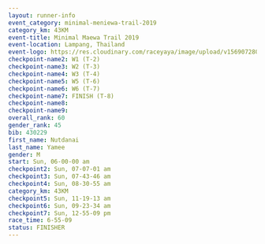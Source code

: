 ```yaml
---
layout: runner-info 
event_category: minimal-meniewa-trail-2019 
category_km: 43KM
event-title: Minimal Maewa Trail 2019 
event-location: Lampang, Thailand 
event-logo: https://res.cloudinary.com/raceyaya/image/upload/v1569072805/logo/minimal-trail_ktnvsp.jpg 
checkpoint-name2: W1 (T-2) 
checkpoint-name3: W2 (T-3) 
checkpoint-name4: W3 (T-4) 
checkpoint-name5: W5 (T-6) 
checkpoint-name6: W6 (T-7) 
checkpoint-name7: FINISH (T-8) 
checkpoint-name8: 
checkpoint-name9: 
overall_rank: 60
gender_rank: 45
bib: 430229
first_name: Nutdanai
last_name: Yamee
gender: M
start: Sun, 06-00-00 am
checkpoint2: Sun, 07-07-01 am
checkpoint3: Sun, 07-43-46 am
checkpoint4: Sun, 08-30-55 am
category_km: 43KM
checkpoint5: Sun, 11-19-13 am
checkpoint6: Sun, 09-23-34 am
checkpoint7: Sun, 12-55-09 pm
race_time: 6-55-09
status: FINISHER
---
```


